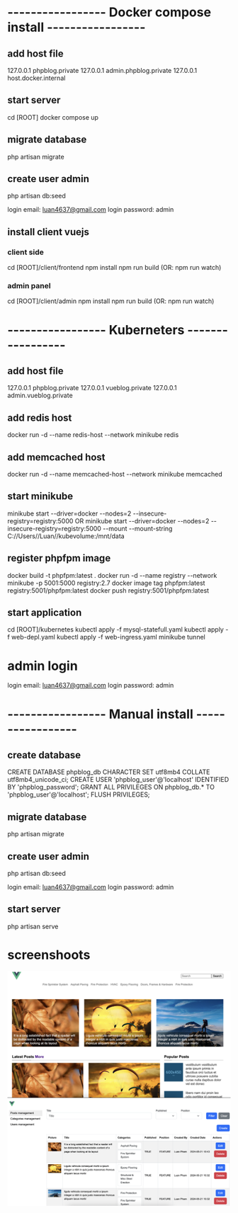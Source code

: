 # ----------------- Docker compose install -----------------
## add host file
127.0.0.1 phpblog.private
127.0.0.1 admin.phpblog.private
127.0.0.1 host.docker.internal

## start server
cd [ROOT]
docker compose up

## migrate database
php artisan migrate

## create user admin
php artisan db:seed

login email: luan4637@gmail.com
login password: admin

## install client vuejs
### client side
cd [ROOT]/client/frontend
npm install
npm run build (OR: npm run watch)
### admin panel
cd [ROOT]/client/admin
npm install
npm run build (OR: npm run watch)

# ----------------- Kuberneters -----------------
## add host file
127.0.0.1 phpblog.private
127.0.0.1 vueblog.private
127.0.0.1 admin.vueblog.private

## add redis host
docker run -d --name redis-host --network minikube redis

## add memcached host
docker run -d --name memcached-host --network minikube memcached

## start minikube
minikube start --driver=docker --nodes=2 --insecure-registry=registry:5000
OR
minikube start --driver=docker --nodes=2 --insecure-registry=registry:5000 --mount --mount-string C://Users//Luan//kubevolume:/mnt/data

## register phpfpm image
docker build -t phpfpm:latest .
docker run -d --name registry --network minikube -p 5001:5000 registry:2.7
docker image tag phpfpm:latest registry:5001/phpfpm:latest
docker push registry:5001/phpfpm:latest

## start application
cd [ROOT]/kubernetes
kubectl apply -f mysql-statefull.yaml
kubectl apply -f web-depl.yaml
kubectl apply -f web-ingress.yaml
minikube tunnel

# admin login
login email: luan4637@gmail.com
login password: admin

# ----------------- Manual install -----------------
## create database
CREATE DATABASE phpblog_db CHARACTER SET utf8mb4 COLLATE utf8mb4_unicode_ci;
CREATE USER 'phpblog_user'@'localhost' IDENTIFIED BY 'phpblog_password';
GRANT ALL PRIVILEGES ON phpblog_db.* TO 'phpblog_user'@'localhost';
FLUSH PRIVILEGES;

## migrate database
php artisan migrate

## create user admin
php artisan db:seed

login email: luan4637@gmail.com
login password: admin

## start server
php artisan serve


# screenshoots
![screenshot](client.png)
![screenshot](clientAdmin.png)